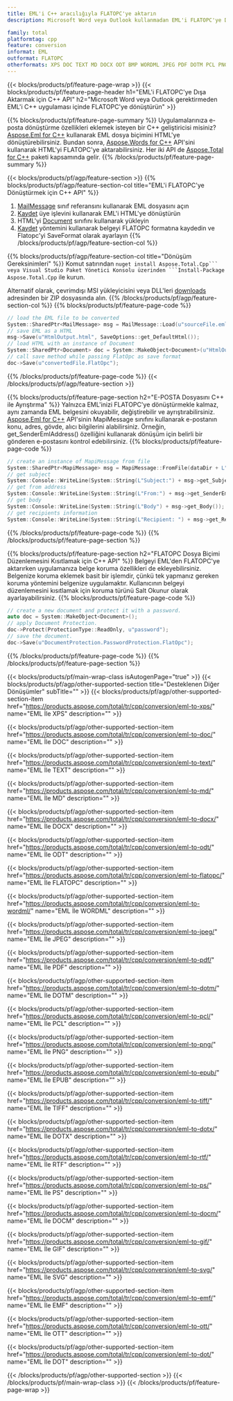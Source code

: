 ```yaml
---
title: EML'i C++ aracılığıyla FLATOPC'ye aktarın
description: Microsoft Word veya Outlook kullanmadan EML'i FLATOPC'ye Dönüştürmek için C++ API

family: total
platformtag: cpp
feature: conversion
informat: EML
outformat: FLATOPC
otherformats: XPS DOC TEXT MD DOCX ODT BMP WORDML JPEG PDF DOTM PCL PNG EPUB TIFF DOTX RTF PS DOCM GIF SVG EMF OTT DOT
---
```

{{< blocks/products/pf/feature-page-wrap >}}
{{< blocks/products/pf/feature-page-header h1="EML'i FLATOPC'ye Dışa Aktarmak için C++ API" h2="Microsoft Word veya Outlook gerektirmeden EML'i C++ uygulaması içinde FLATOPC'ye dönüştürün" >}}

{{% blocks/products/pf/feature-page-summary %}}
Uygulamalarınıza e-posta dönüştürme özellikleri eklemek isteyen bir C++ geliştiricisi misiniz? [Aspose.Eml for C++](https://products.aspose.com/eml/cpp/) kullanarak EML dosya biçimini HTML'ye dönüştürebilirsiniz. Bundan sonra, [Aspose.Words for C++](https://products.aspose.com/words/cpp/) API'sini kullanarak HTML'yi FLATOPC'ye aktarabilirsiniz. Her iki API de [Aspose.Total for C++](https://products.aspose.com/total/cpp/) paketi kapsamında gelir. 
{{% /blocks/products/pf/feature-page-summary  %}}

{{< blocks/products/pf/agp/feature-section >}}
{{% blocks/products/pf/agp/feature-section-col title="EML'i FLATOPC'ye Dönüştürmek için C++ API" %}}
1. [MailMessage](https://reference.aspose.com/eml/cpp/class/aspose.eml.mail_message) sınıf referansını kullanarak EML dosyasını açın
2. [Kaydet](https://reference.aspose.com/eml/cpp/class/aspose.eml.mail_message#a7e7c6b50c8db5a8bcc6934db02b4a786) üye işlevini kullanarak EML'i HTML'ye dönüştürün
3. HTML'yi [Document](https://reference.aspose.com/words/cpp/class/aspose.words.document) sınıfını kullanarak yükleyin
4. [Kaydet](https://reference.aspose.com/words/cpp/class/aspose.words.document#save_string_saveformat) yöntemini kullanarak belgeyi FLATOPC formatına kaydedin ve Flatopc'yi SaveFormat olarak ayarlayın
{{% /blocks/products/pf/agp/feature-section-col %}}

{{% blocks/products/pf/agp/feature-section-col title="Dönüşüm Gereksinimleri" %}}
Komut satırından ``nuget install Aspose.Total.Cpp``` veya Visual Studio Paket Yönetici Konsolu üzerinden ```Install-Package Aspose.Total.Cpp`` ile kurun.

Alternatif olarak, çevrimdışı MSI yükleyicisini veya DLL'leri [downloads](https://releases.aspose.com/total/cpp) adresinden bir ZIP dosyasında alın.
{{% /blocks/products/pf/agp/feature-section-col %}}
{{% blocks/products/pf/feature-page-code %}}

```cpp
// load the EML file to be converted
System::SharedPtr<MailMessage> msg = MailMessage::Load(u"sourceFile.eml");
// save EML as a HTML 
msg->Save(u"HtmlOutput.html", SaveOptions::get_DefaultHtml());  
// load HTML with an instance of Document
System::SharedPtr<Document> doc = System::MakeObject<Document>(u"HtmlOutput.html");
// call save method while passing FlatOpc as save format
doc->Save(u"convertedFile.FlatOpc");
```


{{% /blocks/products/pf/feature-page-code %}}
{{< /blocks/products/pf/agp/feature-section >}}

{{% blocks/products/pf/feature-page-section  h2="E-POSTA Dosyasını C++ ile Ayrıştırma" %}}
Yalnızca EML'inizi FLATOPC'ye dönüştürmekle kalmaz, aynı zamanda EML belgesini okuyabilir, değiştirebilir ve ayrıştırabilirsiniz. [Aspose.Eml for C++](https://products.aspose.com/eml/cpp/) API'sinin MapiMessage sınıfını kullanarak e-postanın konu, adres, gövde, alıcı bilgilerini alabilirsiniz. Örneğin, get_SenderEmlAddress() özelliğini kullanarak dönüşüm için belirli bir gönderen e-postasını kontrol edebilirsiniz.
{{% blocks/products/pf/feature-page-code %}}

```cpp
// create an instance of MapiMessage from file
System::SharedPtr<MapiMessage> msg = MapiMessage::FromFile(dataDir + L"message.eml");
// get subject
System::Console::WriteLine(System::String(L"Subject:") + msg->get_Subject());
// get from address
System::Console::WriteLine(System::String(L"From:") + msg->get_SenderEmlAddress());
// get body
System::Console::WriteLine(System::String(L"Body") + msg->get_Body());
// get recipients information
System::Console::WriteLine(System::String(L"Recipient: ") + msg->get_Recipients());
```

{{% /blocks/products/pf/feature-page-code  %}}
{{% /blocks/products/pf/feature-page-section %}}

{{% blocks/products/pf/feature-page-section  h2="FLATOPC Dosya Biçimi Düzenlemesini Kısıtlamak için C++ API" %}}
Belgeyi EML'den FLATOPC'ye aktarırken uygulamanıza belge koruma özellikleri de ekleyebilirsiniz. Belgenize koruma eklemek basit bir işlemdir, çünkü tek yapmanız gereken koruma yöntemini belgenize uygulamaktır. Kullanıcının belgeyi düzenlemesini kısıtlamak için koruma türünü Salt Okunur olarak ayarlayabilirsiniz.
{{% blocks/products/pf/feature-page-code %}}

```cpp
// create a new document and protect it with a password.
auto doc = System::MakeObject<Document>();
// apply Document Protection.
doc->Protect(ProtectionType::ReadOnly, u"password");
// save the document.
doc->Save(u"DocumentProtection.PasswordProtection.FlatOpc");
```

{{% /blocks/products/pf/feature-page-code  %}}
{{% /blocks/products/pf/feature-page-section %}}

{{< blocks/products/pf/main-wrap-class isAutogenPage="true" >}}
{{< blocks/products/pf/agp/other-supported-section title="Desteklenen Diğer Dönüşümler" subTitle="" >}}
{{< blocks/products/pf/agp/other-supported-section-item href="https://products.aspose.com/total/tr/cpp/conversion/eml-to-xps/" name="EML İle XPS" description="" >}}

{{< blocks/products/pf/agp/other-supported-section-item href="https://products.aspose.com/total/tr/cpp/conversion/eml-to-doc/" name="EML İle DOC" description="" >}}

{{< blocks/products/pf/agp/other-supported-section-item href="https://products.aspose.com/total/tr/cpp/conversion/eml-to-text/" name="EML İle TEXT" description="" >}}

{{< blocks/products/pf/agp/other-supported-section-item href="https://products.aspose.com/total/tr/cpp/conversion/eml-to-md/" name="EML İle MD" description="" >}}

{{< blocks/products/pf/agp/other-supported-section-item href="https://products.aspose.com/total/tr/cpp/conversion/eml-to-docx/" name="EML İle DOCX" description="" >}}

{{< blocks/products/pf/agp/other-supported-section-item href="https://products.aspose.com/total/tr/cpp/conversion/eml-to-odt/" name="EML İle ODT" description="" >}}

{{< blocks/products/pf/agp/other-supported-section-item href="https://products.aspose.com/total/tr/cpp/conversion/eml-to-flatopc/" name="EML İle FLATOPC" description="" >}}

{{< blocks/products/pf/agp/other-supported-section-item href="https://products.aspose.com/total/tr/cpp/conversion/eml-to-wordml/" name="EML İle WORDML" description="" >}}

{{< blocks/products/pf/agp/other-supported-section-item href="https://products.aspose.com/total/tr/cpp/conversion/eml-to-jpeg/" name="EML İle JPEG" description="" >}}

{{< blocks/products/pf/agp/other-supported-section-item href="https://products.aspose.com/total/tr/cpp/conversion/eml-to-pdf/" name="EML İle PDF" description="" >}}

{{< blocks/products/pf/agp/other-supported-section-item href="https://products.aspose.com/total/tr/cpp/conversion/eml-to-dotm/" name="EML İle DOTM" description="" >}}

{{< blocks/products/pf/agp/other-supported-section-item href="https://products.aspose.com/total/tr/cpp/conversion/eml-to-pcl/" name="EML İle PCL" description="" >}}

{{< blocks/products/pf/agp/other-supported-section-item href="https://products.aspose.com/total/tr/cpp/conversion/eml-to-png/" name="EML İle PNG" description="" >}}

{{< blocks/products/pf/agp/other-supported-section-item href="https://products.aspose.com/total/tr/cpp/conversion/eml-to-epub/" name="EML İle EPUB" description="" >}}

{{< blocks/products/pf/agp/other-supported-section-item href="https://products.aspose.com/total/tr/cpp/conversion/eml-to-tiff/" name="EML İle TIFF" description="" >}}

{{< blocks/products/pf/agp/other-supported-section-item href="https://products.aspose.com/total/tr/cpp/conversion/eml-to-dotx/" name="EML İle DOTX" description="" >}}

{{< blocks/products/pf/agp/other-supported-section-item href="https://products.aspose.com/total/tr/cpp/conversion/eml-to-rtf/" name="EML İle RTF" description="" >}}

{{< blocks/products/pf/agp/other-supported-section-item href="https://products.aspose.com/total/tr/cpp/conversion/eml-to-ps/" name="EML İle PS" description="" >}}

{{< blocks/products/pf/agp/other-supported-section-item href="https://products.aspose.com/total/tr/cpp/conversion/eml-to-docm/" name="EML İle DOCM" description="" >}}

{{< blocks/products/pf/agp/other-supported-section-item href="https://products.aspose.com/total/tr/cpp/conversion/eml-to-gif/" name="EML İle GIF" description="" >}}

{{< blocks/products/pf/agp/other-supported-section-item href="https://products.aspose.com/total/tr/cpp/conversion/eml-to-svg/" name="EML İle SVG" description="" >}}

{{< blocks/products/pf/agp/other-supported-section-item href="https://products.aspose.com/total/tr/cpp/conversion/eml-to-emf/" name="EML İle EMF" description="" >}}

{{< blocks/products/pf/agp/other-supported-section-item href="https://products.aspose.com/total/tr/cpp/conversion/eml-to-ott/" name="EML İle OTT" description="" >}}

{{< blocks/products/pf/agp/other-supported-section-item href="https://products.aspose.com/total/tr/cpp/conversion/eml-to-dot/" name="EML İle DOT" description="" >}}


{{< /blocks/products/pf/agp/other-supported-section >}}
{{< /blocks/products/pf/main-wrap-class >}}
{{< /blocks/products/pf/feature-page-wrap >}}